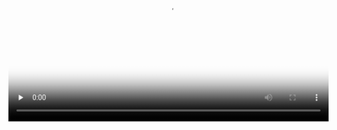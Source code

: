 <video id="video" width="640" height="360" controls="" preload="none" poster="./BCIMahjongVideoPoster.png">
      <source id="mp4" src="./BCIMahjongGameVn.mp4" type="video/mp4">
</videos>
